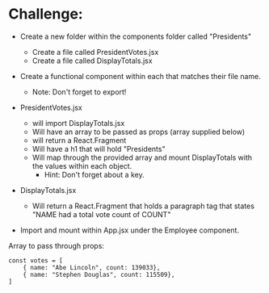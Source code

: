 # Challenge:

- Create a new folder within the components folder called "Presidents"
    - Create a file called PresidentVotes.jsx
    - Create a file called DisplayTotals.jsx
- Create a functional component within each that matches their file name.
    - Note: Don't forget to export!


- PresidentVotes.jsx 
    - will import DisplayTotals.jsx
    - Will have an array to be passed as props (array supplied below)
    - will return a React.Fragment
    - Will have a h1 that will hold "Presidents"
    - Will map through the provided array and mount DisplayTotals with the values within each object.
        - Hint: Don't forget about a key.


- DisplayTotals.jsx
    - Will return a React.Fragment that holds a paragraph tag that states "NAME had a total vote count of COUNT"
- Import and mount within App.jsx under the Employee component.


Array to pass through props:
```
const votes = [
    { name: "Abe Lincoln", count: 139033},
    { name: "Stephen Douglas", count: 115509},
]
```